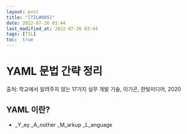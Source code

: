 ```yaml
---
layout: post
title: "[TIL#005]" 
date: 2022-07-26 03:44
last_modified_at: 2022-07-26 03:44
tags: [TIL]
toc:  true
---
```

# YAML 문법 간략 정리
출처: 학교에서 알려주지 않는 17가지 실무 개발 기술, 이기곤, 한빛미디어, 2020

## YAML 이란?

- _Y_ey _A_nother _M_arkup _L_anguage
